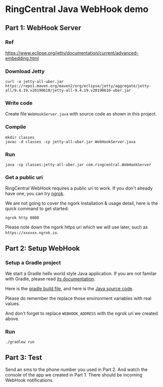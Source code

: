 # RingCentral Java WebHook demo

## Part 1: WebHook Server

### Ref

https://www.eclipse.org/jetty/documentation/current/advanced-embedding.html

### Download Jetty

```
curl -o jetty-all-uber.jar https://repo1.maven.org/maven2/org/eclipse/jetty/aggregate/jetty-all/9.4.19.v20190610/jetty-all-9.4.19.v20190610-uber.jar
```

### Write code

Create file `WebHookServer.java` with source code as shown in this project.

### Compile

```
mkdir classes
javac -d classes -cp jetty-all-uber.jar WebHookServer.java
```

### Run

```
java -cp classes:jetty-all-uber.jar com.ringcentral.WebHookServer
```

### Get a public uri

RingCentral WebHook requires a public uri to work. If you don't already have one, you can try [ngrok](https://ngrok.com/download).

We are not going to cover the ngork installation & usage detail, here is the quick command to get started:

```
ngrok http 8080
```

Please note down the ngork https uri which we will use later, such as `https://xxxxxx.ngrok.io`.


## Part 2: Setup WebHook

### Setup a Gradle project

We start a Gradle hello world style Java application. If you are not familar with Gradle, please read [its documentation](https://docs.gradle.org/current/userguide/building_java_projects.html#introduction).

Here is the [gradle build file](./build.gradle), and here is the [Java source code](./src/main/java/com/ringcentral/SetupWebHook.java).

Please do remember the replace those environment variables with real values.

And don't forget to replace `WEBHOOK_ADDRESS` with the ngrok uri we created above.



### Run

```
./gradlew run
```


## Part 3: Test

Send an sms to the phone number you used in Part 2. And watch the console of the app we created in Part 1. There should be incoming WebHook notifications.
